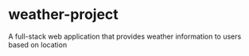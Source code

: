 # weather-project
A full-stack web application that provides weather information to users based on location
